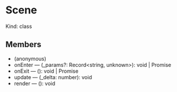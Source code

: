 # Scene

Kind: class

## Members

- (anonymous)
- onEnter — (\_params?: Record<string, unknown>): void | Promise<void>
- onExit — (): void | Promise<void>
- update — (\_delta: number): void
- render — (): void
